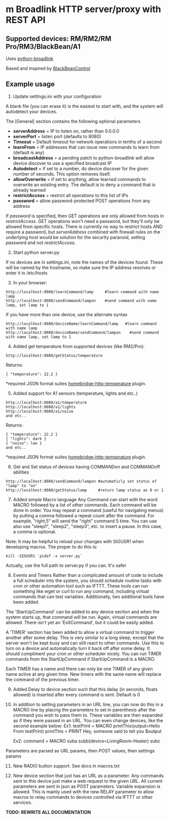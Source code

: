m
Broadlink HTTP server/proxy with REST API
==================================
Supported devices: RM/RM2/RM Pro/RM3/BlackBean/A1
-------------------------------------------------

Uses [python-broadlink](https://github.com/mjg59/python-broadlink)

Based and inspired by [BlackBeanControl](https://github.com/davorf/BlackBeanControl)

Example usage
-------------

1) Update settings.ini with your configuration

A blank file (you can erase it) is the easiest to start with, and the system will autodetect your devices.

The [General] section contains the following optional parameters
- **serverAddress** = IP to listen on, rather than 0.0.0.0
- **serverPort** = listen port (defaults to 8080)
- **Timeout** = Default timeout for network operations in tenths of a second
- **learnFrom** = IP addresses that can issue new commands to learn from (default is any)
- **broadcastAddress** = a pending patch to python-broadlink will allow device discover to use a specified broadcast IP
- **Autodetect** = if set to a number, do device discover for the given number of seconds.  This option removes itself.
- **allowOverwrite** = if set to anything, allow learned commands to overwrite an existing entry.  The default is to deny a command that is already learned
- **restrictAccess** = restrict all operations to this list of IPs
- **password** = allow password-protected POST operations from any address

If _password_ is specified, then GET operations are only allowed from hosts in _restrictAccess_.  GET operations won't need a password, but they'll only be allowed from specific hosts.  There is currently no way to restrict hosts AND require a password, but _serverAddress_ combined with firewall rules on the underlying host would be solution for the security paranoid, setting _password_ and not _restrictAccess_.

2) Start python server.py

If no devices are in settings.ini, note the names of the devices found.  These
will be named by the hostname, so make sure the IP address resolves or enter
it in /etc/hosts

3) In your browser:
```
http://localhost:8080/learnCommand/lamp     #learn command with name lamp
http://localhost:8080/sendCommand/lampon    #send command with name lamp, set lamp to 1
```
If you have more than one device, use the alternate syntax
```
http://localhost:8080/deviceName/learnCommand/lamp   #learn command with name lamp
http://localhost:8080/deviceName/sendCommand/lampon    #send command with name lamp, set lamp to 1
```

4) Added get temperature from supported devices (like RM2/Pro):
```
http://localhost:8080/getStatus/temperature
```
Returns:
```
{ "temperature": 22.2 } 
```
*required JSON format suites [homebridge-http-temperature](https://github.com/metbosch/homebridge-http-temperature) plugin.

5) Added support for A1 sensors (temperature, lights and etc..)
```
http://localhost:8080/a1/temperature
http://localhost:8080/a1/lights
http://localhost:8080/a1/noise
and etc..
```
Returns:
```
{ "temperature": 22.2 } 
{ "lights": dark } 
{ "noise": low } 
and etc..
```
*required JSON format suites [homebridge-http-temperature](https://github.com/metbosch/homebridge-http-temperature) plugin.

6) Get and Set status of devices having COMMANDon and COMMANDoff abilities
```
http://localhost:8080/sendCommand/lampon #automaticly set status of "lamp" to "on"
http://localhost:8080/getStatus/lamp     #return lamp status as 0 or 1
```

7) Added simple Macro language
Any Command can start with the word MACRO followed by a list of other commands.
Each command will be done in order.  You may repeat a command (useful for 
navigating menus) by putting a comma followed a repeat count after the command.
For example, "right,5" will send the "right" command 5 time. You can use also 
use "sleep1", "sleep2", "sleep3", etc. to insert a pause.  In this case,
a comma is optional.

Note: It may be helpful to reload your changes with SIGUSR1 when developing
macros.  The proper to do this is:
```
kill -SIGUSR1 `pidof -x server.py`
```
Actually, use the full path to server.py if you can.  It's safer

8) Events and Timers
Rather than a complicated amount of code to include a full scheduler into the
system, you should schedule routine tasks with cron or other automation tool
such as IFTTT.  These tools can run something like wget or curl to run any
command, including virtual commands that can test variables.  Additionally,
two additional tools have been added.

The 'StartUpCommand' can be added to any device section and when the system
starts up, that command will be run.  Again, virtual commands are allowed.
There isn't yet an 'ExitCommand', but it could be easily added.

A 'TIMER' section has been added to allow a virtual command to trigger another
after some delay.  This is very similar to a long sleep, except that the server
won't be kept busy and can still react to other commands.  Use this to turn
on a device and automatically turn it back off after some delay.  It should
compliment your cron or other scheduler nicely.  You can run TIMER commands
from the StartUpCommand if StartUpCommand is a MACRO.

Each TIMER has a name and there can only be one TIMER of any given name active
at any given time.  New timers with the same name will replace the command
of the previous timer.

9) Added Delay to device section such that this delay (in seconds, floats
allowed) is inserted after every command is sent.  Default is 0

10) In addition to setting parameters in an URL line, you can now do this in
a MACRO line by placing the parameters to set in parenthesis after the command
you wish to pass them to.  These variables are then expanded as if they were
passed in an URL.   You can even change devices, like the second example
below:
    Ex1:    testPrint = MACRO printThis(output=Hello From testPrint)
            printThis = PRINT Hey, someone said to tell you $output

    Ex2:    command = MACRO suba subb(device=LivingRoom-Heater) subc

Parameters are parsed as URL params, then POST values, then settings params

11) New RADIO button support.  See docs in macros.txt

12) New device section that just has an URL as a parameter.  Any commands
sent to this device just make a web request to the given URL.  All current
parameters are sent in json as POST parameters.  Variable expansion is
allowed.  This is mainly used with the new RELAY parameter to allow macros
to relay commands to devices controlled via IFTTT or other services.

**TODO: REWRITE ALL DOCUMENTATION**

